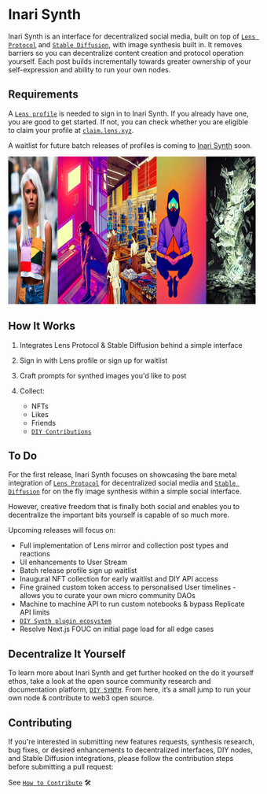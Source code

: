 # Inari Synth 
Inari Synth is an interface for decentralized social media, built on top of [`Lens Protocol`](https://docs.lens.xyz/) and [`Stable Diffusion`](https://github.com/CompVis/stable-diffusion), with image synthesis built in. It removes barriers so you can decentralize content creation and protocol operation yourself. Each post builds incrementally towards greater ownership of your self-expression and ability to run your own nodes.

## Requirements
A [`Lens profile`](https://docs.lens.xyz/docs/creating-a-profile) is needed to sign in to Inari Synth. If you already have one, you are good to get started. If not, you can check whether you are eligible to claim your profile at [`claim.lens.xyz`](https://claim.lens.xyz/). 

A waitlist for future batch releases of profiles is coming to [Inari Synth](#to-do) soon.

<img src="./public/images/readme/gallery.png" height="300px">

## How It Works 

1.  Integrates Lens Protocol & Stable Diffusion behind a simple interface
    
2.  Sign in with Lens profile or sign up for waitlist
    
3.  Craft prompts for synthed images you'd like to post
    
4.  Collect:
    * NFTs
    * Likes
    * Friends
    * [`DIY Contributions`](http://diysynth.xyz/)

## To Do
For the first release, Inari Synth focuses on showcasing the bare metal integration of [`Lens Protocol`](https://lens.xyz) for decentralized social media and [`Stable Diffusion`](https://github.com/CompVis/stable-diffusion) for on the fly image synthesis within a simple social interface.

However, creative freedom that is finally both social and enables you to decentralize the important bits yourself is capable of so much more. 

Upcoming releases will focus on:

* Full implementation of Lens mirror and collection post types and reactions
* UI enhancements to User Stream
* Batch release profile sign up waitlist
* Inaugural NFT collection for early waitlist and DIY API access
* Fine grained custom token access to personalised User timelines - allows you to curate your own micro community DAOs
* Machine to machine API to run custom notebooks & bypass Replicate API limits
* [`DIY Synth plugin ecosystem`](http://diysynth.xyz/docs/plugins)
* Resolve Next.js FOUC on initial page load for all edge cases

## Decentralize It Yourself
To learn more about Inari Synth and get further hooked on the do it yourself ethos, take a look at the open source community research and documentation platform, [`DIY SYNTH`](http://diysynth.xyz/). From here, it’s a small jump to run your own node & contribute to web3 open source. 

## Contributing
If you're interested in submitting new features requests, synthesis research, bug fixes, or desired enhancements to decentralized interfaces, DIY nodes, and Stable Diffusion integrations, please follow the contribution steps before submitting a pull request:

See [`How to Contribute`](./CONTRIBUTING.md) 🛠
